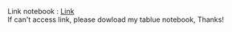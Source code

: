 Link notebook : [Link](https://prod-apnortheast-a.online.tableau.com/t/covid19dashboard/views/TedTalk/TedTalk?:showAppBanner=false&:display_count=n&:showVizHome=n&:origin=viz_share_link)\
If can't access link, please dowload my tablue notebook, Thanks!
